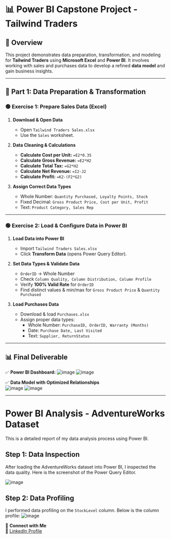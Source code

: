 # 📊 Power BI Capstone Project - Tailwind Traders

## 🚀 Overview
This project demonstrates data preparation, transformation, and modeling for **Tailwind Traders** using **Microsoft Excel** and **Power BI**. It involves working with sales and purchases data to develop a refined **data model** and gain business insights.

---

## 📌 Part 1: Data Preparation & Transformation

### 🟢 **Exercise 1: Prepare Sales Data (Excel)**
1. **Download & Open Data**  
   - Open `Tailwind Traders Sales.xlsx`
   - Use the `Sales` worksheet.

2. **Data Cleaning & Calculations**  
   - **Calculate Cost per Unit:** `=E2*0.35`
   - **Calculate Gross Revenue:** `=E2*H2`
   - **Calculate Total Tax:** `=G2*H2`
   - **Calculate Net Revenue:** `=I2-J2`
   - **Calculate Profit:** `=K2-(F2*G2)`

3. **Assign Correct Data Types**  
   - Whole Number: `Quantity Purchased, Loyalty Points, Stock`
   - Fixed Decimal: `Gross Product Price, Cost per Unit, Profit`
   - Text: `Product Category, Sales Rep`

---

### 🟢 **Exercise 2: Load & Configure Data in Power BI**
1. **Load Data into Power BI**
   - Import `Tailwind Traders Sales.xlsx`
   - Click **Transform Data** (opens Power Query Editor).

2. **Set Data Types & Validate Data**
   - `OrderID` → Whole Number
   - Check `Column Quality, Column Distribution, Column Profile`
   - Verify **100% Valid Rate** for `OrderID`
   - Find distinct values & min/max for `Gross Product Price` & `Quantity Purchased`

3. **Load Purchases Data**
   - Download & load `Purchases.xlsx`
   - Assign proper data types:
     - Whole Number: `PurchaseID, OrderID, Warranty (Months)`
     - Date: `Purchase Date, Last Visited`
     - Text: `Supplier, ReturnStatus`

---

## 📊 **Final Deliverable**
✅ **Power BI Dashboard:** 
![image](https://github.com/user-attachments/assets/2e0e9307-be82-4d34-9535-871e7a032b8c)
![image](https://github.com/user-attachments/assets/daf333fc-37ac-48e2-966c-b781bdee1866)



✅ **Data Model with Optimized Relationships**  
![image](https://github.com/user-attachments/assets/c6b00cb8-a21e-452a-942e-770272af9b89)
![image](https://github.com/user-attachments/assets/e980ea68-a6fe-45af-a4cd-aa9243d94c4a)


*****************************************************************************************************************************************************************
# Power BI Analysis - AdventureWorks Dataset

This is a detailed report of my data analysis process using Power BI.

## Step 1: Data Inspection
After loading the AdventureWorks dataset into Power BI, I inspected the data quality. Here is the screenshot of the Power Query Editor.

![image](https://github.com/user-attachments/assets/22a1c2f7-53ee-433f-92dc-eb7a6408c06d)


## Step 2: Data Profiling
I performed data profiling on the `StockLevel` column. Below is the column profile:
![image](https://github.com/user-attachments/assets/6c991d7c-a69e-4c50-b62e-74fa0c43ccc6)






📢 **Connect with Me**  
🔗 [LinkedIn Profile](https://www.linkedin.com/in/susan-augustus-778827109/)
